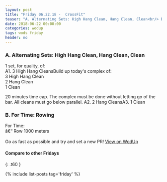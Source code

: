 ```yaml
---
layout: post
title: "Friday 06.22.18 -  CrossFit"
teaser: "A. Alternating Sets: High Hang Clean, Hang Clean, Clean<br/> B.  For Time: Rowing"
date: 2018-06-22 00:00:00
categories: wodup
tags: wods friday
header: no
---
```



<h3>A. Alternating Sets: High Hang Clean, Hang Clean, Clean</h3>
1 set, for quality,  of:<br/>A1. 3 High Hang CleansBuild up today's complex of:<br/>
3 High Hang Clean<br/>
2 Hang Clean<br/>
1 Clean 

20 minutes time cap.  The complex must be done without letting go of the bar.  All cleans must go below parallel. A2. 2 Hang CleansA3. 1 Clean
<h3>B.  For Time: Rowing</h3>
For Time:<br/>â€“ Row 1000 meters<br/><br/>Go as fast as possible and try and set a new PR!
<a href="https://www.wodup.com/gyms/asphodel/wods/6947" target="blank">View on WodUp</a>


#### Compare to other Fridays
{: .t60 }

{% include list-posts tag='friday' %}
